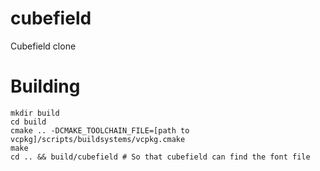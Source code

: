# cubefield
Cubefield clone

# Building
```
mkdir build
cd build
cmake .. -DCMAKE_TOOLCHAIN_FILE=[path to vcpkg]/scripts/buildsystems/vcpkg.cmake
make
cd .. && build/cubefield # So that cubefield can find the font file
```
